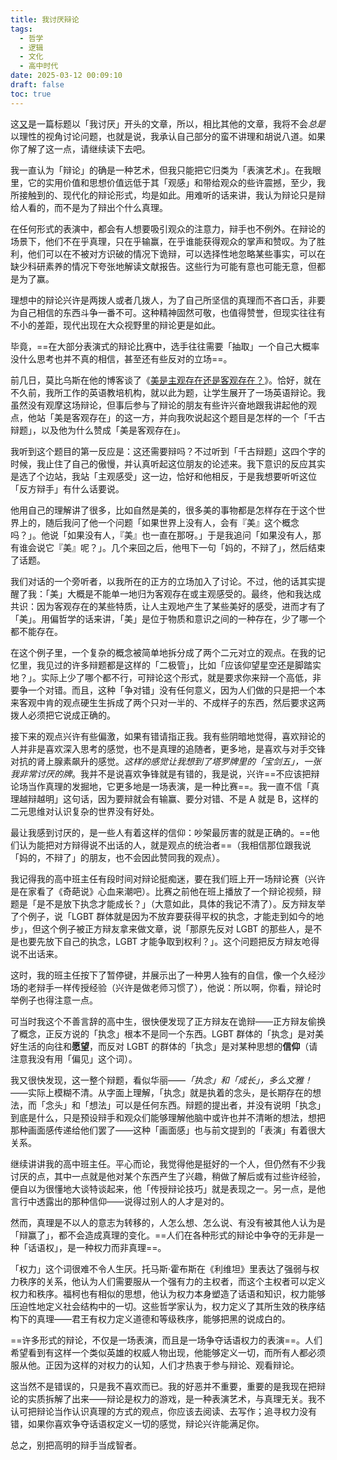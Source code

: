 ```yaml
---
title: 我讨厌辩论
tags:
  - 哲学
  - 逻辑
  - 文化
  - 高中时代
date: 2025-03-12 00:09:10
draft: false
toc: true
---
```


这[又](/posts/我讨厌车/)是一篇标题以「我讨厌」开头的文章，所以，相比其他的文章，我将不会*总是*以理性的视角讨论问题，也就是说，我承认自己部分的蛮不讲理和胡说八道。如果你了解了这一点，请继续读下去吧。

<!--more-->

我一直认为「辩论」的确是一种艺术，但我只能把它归类为「表演艺术」。在我眼里，它的实用价值和思想价值远低于其「观感」和带给观众的些许震撼，至少，我所接触到的、现代化的辩论形式，均是如此。用难听的话来讲，我认为辩论只是辩给人看的，而不是为了辩出个什么真理。

在任何形式的表演中，都会有人想要吸引观众的注意力，辩手也不例外。在辩论的场景下，他们不在乎真理，只在乎输赢，在乎谁能获得观众的掌声和赞叹。为了胜利，他们可以在不被对方识破的情况下诡辩，可以选择性地忽略某些事实，可以在缺少科研素养的情况下夸张地解读文献报告。这些行为可能有意也可能无意，但都是为了赢。

理想中的辩论兴许是两拨人或者几拨人，为了自己所坚信的真理而不吝口舌，非要为自己相信的东西斗争一番不可。这种精神固然可敬，也值得赞誉，但现实往往有不小的差距，现代出现在大众视野里的辩论更是如此。

毕竟，==在大部分表演式的辩论比赛中，选手往往需要「抽取」一个自己大概率没什么思考也并不真的相信，甚至还有些反对的立场==。

前几日，莫比乌斯在他的博客谈了《[美是主观存在还是客观存在？](https://onojyun.com/2025/03/04/美是主观存在还是客观存在？-i/)》。恰好，就在不久前，我所工作的英语教培机构，就以此为题，让学生展开了一场英语辩论。我虽然没有观摩这场辩论，但事后参与了辩论的朋友有些许兴奋地跟我讲起他的观点，他站「美是客观存在」的这一方，并向我吹说起这个题目是怎样的一个「千古辩题」，以及他为什么赞成「美是客观存在」。

我听到这个题目的第一反应是：这还需要辩吗？不过听到「千古辩题」这四个字的时候，我止住了自己的傲慢，并认真听起这位朋友的论述来。我下意识的反应其实是选了个边站，我站「主观感受」这一边，恰好和他相反，于是我想要听听这位「反方辩手」有什么话要说。

他用自己的理解讲了很多，比如自然是美的，很多美的事物都是怎样存在于这个世界上的，随后我问了他一个问题「如果世界上没有人，会有『美』这个概念吗？」。他说「如果没有人，『美』也一直在那呀。」于是我追问「如果没有人，那有谁会说它『美』呢？」。几个来回之后，他甩下一句「妈的，不辩了」，然后结束了话题。

我们对话的一个旁听者，以我所在的正方的立场加入了讨论。不过，他的话其实提醒了我：「美」大概是不能单一地归为客观存在或主观感受的。最终，他和我达成共识：因为客观存在的某些特质，让人主观地产生了某些美好的感受，进而才有了「美」。用偏哲学的话来讲，「美」是位于物质和意识之间的一种存在，少了哪一个都不能存在。

在这个例子里，一个复杂的概念被简单地拆分成了两个二元对立的观点。在我的记忆里，我见过的许多辩题都是这样的「二极管」，比如「应该仰望星空还是脚踏实地？」。实际上少了哪个都不行，可辩论这个形式，就是要求你来辩一个高低，非要争一个对错。而且，这种「争对错」没有任何意义，因为人们做的只是把一个本来客观中肯的观点硬生生拆成了两个只对一半的、不成样子的东西，然后要求这两拨人必须把它说成正确的。

接下来的观点兴许有些偏激，如果有错请指正我。我有些阴暗地觉得，喜欢辩论的人并非是喜欢深入思考的感觉，也不是真理的追随者，更多地，是喜欢与对手交锋对抗的肾上腺素飙升的感觉。*这样的感觉让我想到了塔罗牌里的「宝剑五」，一张我非常讨厌的牌*。我并不是说喜欢争锋就是有错的，我是说，兴许==不应该把辩论场当作真理的发掘地，它更多地是一场表演，是一种比赛==。我一直不信「真理越辩越明」这句话，因为要辩就会有输赢、要分对错、不是 A 就是 B，这样的二元思维对认识复杂的世界没有好处。

最让我感到讨厌的，是一些人有着这样的信仰：吵架最厉害的就是正确的。==他们认为能把对方辩得说不出话的人，就是观点的统治者==（我相信那位跟我说「妈的，不辩了」的朋友，也不会因此赞同我的观点）。

我记得我的高中班主任有段时间对辩论挺痴迷，要在我们班上开一场辩论赛（兴许是在家看了《奇葩说》心血来潮吧）。比赛之前他在班上播放了一个辩论视频，辩题是「是不是放下执念才能成长？」（大意如此，具体的我记不清了）。反方辩友举了个例子，说「LGBT 群体就是因为不放弃要获得平权的执念，才能走到如今的地步」，但这个例子被正方辩友拿来做文章，说「那原先反对 LGBT 的那些人，是不是也要先放下自己的执念，LGBT 才能争取到权利？」。这个问题把反方辩友呛得说不出话来。

这时，我的班主任按下了暂停键，并展示出了一种男人独有的自信，像一个久经沙场的老辩手一样传授经验（兴许是做老师习惯了），他说：所以啊，你看，辩论时举例子也得注意一点。

可当时我这个不善言辞的高中生，很快便发现了正方辩友在诡辩——正方辩友偷换了概念，正反方说的「执念」根本不是同一个东西。LGBT 群体的「执念」是对美好生活的向往和**愿望**，而反对 LGBT 的群体的「执念」是对某种思想的**信仰**（请注意我没有用「偏见」这个词）。

我又很快发现，这一整个辩题，看似华丽——*「执念」和「成长」，多么文雅！*——实际上模糊不清。从字面上理解，「执念」就是执着的念头，是长期存在的想法，而「念头」和「想法」可以是任何东西。辩题的提出者，并没有说明「执念」到底是什么，只是预设辩手和观众们能够理解他脑中或许也并不清晰的想法，想把那种画面感传递给他们罢了——这种「画面感」也与前文提到的「表演」有着很大关系。

继续讲讲我的高中班主任。平心而论，我觉得他是挺好的一个人，但仍然有不少我讨厌的点，其中一点就是他对某个东西产生了兴趣，稍做了解后或有过些许经验，便自以为很懂地大谈特谈起来，他「传授辩论技巧」就是表现之一。另一点，是他言行中透露出的那种信仰——说得过别人的人才是对的。

然而，真理是不以人的意志为转移的，人怎么想、怎么说、有没有被其他人认为是「辩赢了」，都不会造成真理的变化。==人们在各种形式的辩论中争夺的无非是一种「话语权」，是一种权力而非真理==。 

「权力」这个词很难不令人生厌。托马斯·霍布斯在《利维坦》里表达了强弱与权力秩序的关系，他认为人们需要服从一个强有力的主权者，而这个主权者可以定义权力和秩序。福柯也有相似的思想，他认为权力本身塑造了话语和知识，权力能够压迫性地定义社会结构中的一切。这些哲学家认为，权力定义了其所生效的秩序结构下的真理——君王有权力定义道德和等级秩序，能够把黑的说成白的。

==许多形式的辩论，不仅是一场表演，而且是一场争夺话语权力的表演==。人们希望看到有这样一个类似英雄的权威人物出现，他能够定义一切，而所有人都必须服从他。正因为这样的对权力的认知，人们才热衷于参与辩论、观看辩论。

这当然不是错误的，只是我不喜欢而已。我的好恶并不重要，重要的是我现在把辩论的实质拆解了出来——辩论是权力的游戏，是一种表演艺术，与真理无关。我不认可把辩论当作认识真理的方式的观点，你应该去阅读、去写作；追寻权力没有错，如果你喜欢争夺话语权定义一切的感觉，辩论兴许能满足你。

总之，别把高明的辩手当成智者。

